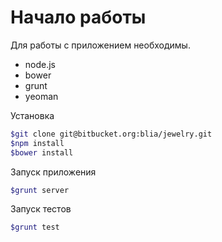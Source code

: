 # Начало работы

Для работы с приложением необходимы.

* node.js
* bower
* grunt
* yeoman

Установка

``` bash
$git clone git@bitbucket.org:blia/jewelry.git
$npm install
$bower install
```

Запуск приложения

``` bash
$grunt server
```

Запуск тестов

``` bash
$grunt test
```